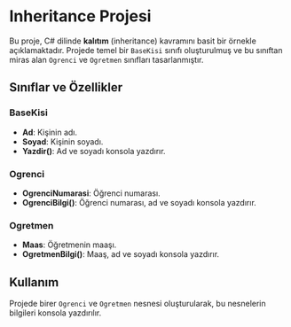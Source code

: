 # Inheritance Projesi

Bu proje, C# dilinde **kalıtım** (inheritance) kavramını basit bir örnekle açıklamaktadır. Projede temel bir `BaseKisi` sınıfı oluşturulmuş ve bu sınıftan miras alan `Ogrenci` ve `Ogretmen` sınıfları tasarlanmıştır.

## Sınıflar ve Özellikler

### BaseKisi
- **Ad**: Kişinin adı.
- **Soyad**: Kişinin soyadı.
- **Yazdir()**: Ad ve soyadı konsola yazdırır.

### Ogrenci
- **OgrenciNumarasi**: Öğrenci numarası.
- **OgrenciBilgi()**: Öğrenci numarası, ad ve soyadı konsola yazdırır.

### Ogretmen
- **Maas**: Öğretmenin maaşı.
- **OgretmenBilgi()**: Maaş, ad ve soyadı konsola yazdırır.

## Kullanım
Projede birer `Ogrenci` ve `Ogretmen` nesnesi oluşturularak, bu nesnelerin bilgileri konsola yazdırılır.
